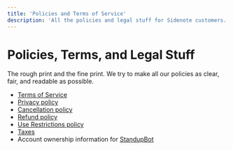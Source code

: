 ```yaml
---
title: 'Policies and Terms of Service'
description: 'All the policies and legal stuff for Sidenote customers. We try to make all our policies as clear, fair, and readable as possible.'
---
```


# Policies, Terms, and Legal Stuff

The rough print and the fine print. We try to make all our policies as clear, fair, and readable as possible.

* [Terms of Service](/policies/terms)
* [Privacy policy](/policies/privacy)
* [Cancellation policy](/policies/cancellation)
* [Refund policy](/policies/refund)
* [Use Restrictions policy](/policies/abuse)
* [Taxes](/policies/taxes)
* Account ownership information for [StandupBot](/policies/ownership-sb)